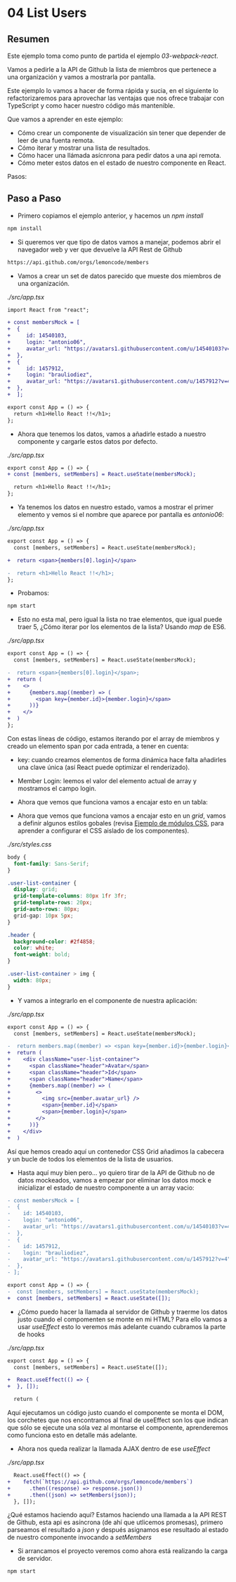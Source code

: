 # 04 List Users

## Resumen

Este ejemplo toma como punto de partida el ejemplo _03-webpack-react_.

Vamos a pedirle a la API de Github la lista de miembros que pertenece a una
organización y vamos a mostrarla por pantalla.

Este ejemplo lo vamos a hacer de forma rápida y sucia, en el siguiente lo
refactorizaremos para aprovechar las ventajas que nos ofrece trabajar
con TypeScript y como hacer nuestro código más mantenible.

Que vamos a aprender en este ejemplo:

- Cómo crear un componente de visualización sin tener que depender de leer
  de una fuenta remota.
- Cómo iterar y mostrar una lista de resultados.
- Cómo hacer una llámada asícnrona para pedir datos a una api remota.
- Cómo meter estos datos en el estado de nuestro componente en React.

Pasos:

## Paso a Paso

- Primero copiamos el ejemplo anterior, y hacemos un _npm install_

```bash
npm install
```

- Si queremos ver que tipo de datos vamos a manejar, podemos abrir el
  navegador web y ver que devuelve la API Rest de Github

```bash
https://api.github.com/orgs/lemoncode/members
```

- Vamos a crear un set de datos parecido que mueste dos miembros de una organización.

_./src/app.tsx_

```diff
import React from "react";

+ const membersMock = [
+  {
+     id: 14540103,
+     login: "antonio06",
+     avatar_url: "https://avatars1.githubusercontent.com/u/14540103?v=4"
+  },
+  {
+     id: 1457912,
+     login: "brauliodiez",
+     avatar_url: "https://avatars1.githubusercontent.com/u/1457912?v=4"
+  },
+  ];

export const App = () => {
  return <h1>Hello React !!</h1>;
};
```

- Ahora que tenemos los datos, vamos a añadirle estado a nuestro componente
  y cargarle estos datos por defecto.

_./src/app.tsx_

```diff
export const App = () => {
+ const [members, setMembers] = React.useState(membersMock);

  return <h1>Hello React !!</h1>;
};
```

- Ya tenemos los datos en nuestro estado, vamos a mostrar el primer elemento
  y vemos si el nombre que aparece por pantalla es _antonio06_:

_./src/app.tsx_

```diff
export const App = () => {
  const [members, setMembers] = React.useState(membersMock);

+  return <span>{members[0].login}</span>

-  return <h1>Hello React !!</h1>;
};
```

- Probamos:

```bash
npm start
```

- Esto no esta mal, pero igual la lista no trae elementos, que igual puede traer 5, ¿Cómo iterar por los
  elementos de la lista? Usando _map_ de ES6.

_./src/app.tsx_

```diff
export const App = () => {
  const [members, setMembers] = React.useState(membersMock);

-  return <span>{members[0].login}</span>;
+  return (
+    <>
+      {members.map((member) => (
+        <span key={member.id}>{member.login}</span>
+      ))}
+    </>
+  )
};
```

Con estas líneas de código, estamos iterando por el array de miembros y creado un elemento span por cada entrada,
a tener en cuenta:

- key: cuando creamos elementos de forma dinámica hace falta añadirles una clave única (así React puede optimizar
  el renderizado).

- Member Login: leemos el valor del elemento actual de array y mostramos el campo login.

- Ahora que vemos que funciona vamos a encajar esto en un tabla:

- Ahora que vemos que funciona vamos a encajar esto en un _grid_, vamos a definir algunos estilos gobales
  (revisa [Ejemplo de módulos CSS](https://github.com/Lemoncode/master-frontend-lemoncode/tree/master/03-bundling/01-webpack/12-css-modules), para aprender a configurar el CSS aislado de los componentes).

_./src/styles.css_

```css
body {
  font-family: Sans-Serif;
}

.user-list-container {
  display: grid;
  grid-template-columns: 80px 1fr 3fr;
  grid-template-rows: 20px;
  grid-auto-rows: 80px;
  grid-gap: 10px 5px;
}

.header {
  background-color: #2f4858;
  color: white;
  font-weight: bold;
}

.user-list-container > img {
  width: 80px;
}
```

- Y vamos a integrarlo en el componente de nuestra aplicación:

_./src/app.tsx_

```diff
export const App = () => {
  const [members, setMembers] = React.useState(membersMock);

-  return members.map((member) => <span key={member.id}>{member.login}</span>);
+  return (
+    <div className="user-list-container">
+      <span className="header">Avatar</span>
+      <span className="header">Id</span>
+      <span className="header">Name</span>
+      {members.map((member) => (
+        <>
+          <img src={member.avatar_url} />
+          <span>{member.id}</span>
+          <span>{member.login}</span>
+        </>
+      ))}
+    </div>
+  )
```

Así que hemos creado aquí un contenedor CSS Grid añadimos la cabecera y un bucle de todos los elementos de la lista de usuarios.

- Hasta aquí muy bien pero... yo quiero tirar de la API de Github no de datos mockeados, vamos a empezar
  por eliminar los datos mock e inicializar el estado de nuestro componente a un array vacio:

```diff
- const membersMock = [
-  {
-    id: 14540103,
-    login: "antonio06",
-    avatar_url: "https://avatars1.githubusercontent.com/u/14540103?v=4",
-  },
-  {
-    id: 1457912,
-    login: "brauliodiez",
-    avatar_url: "https://avatars1.githubusercontent.com/u/1457912?v=4",
-  },
- ];

export const App = () => {
-  const [members, setMembers] = React.useState(membersMock);
+  const [members, setMembers] = React.useState([]);
```

- ¿Cómo puedo hacer la llamada al servidor de Github y traerme los datos justo cuando el compomenten se monte en mi HTML?
  Para ello vamos a usar _useEffect_ esto lo veremos más adelante cuando cubramos la parte de hooks

_./src/app.tsx_

```diff
export const App = () => {
  const [members, setMembers] = React.useState([]);

+  React.useEffect(() => {
+  }, []);

  return (
```

Aquí ejecutamos un código justo cuando el componente se monta el DOM, los corchetes que nos encontramos al final de useEffect
son los que indican que sólo se ejecute una sóla vez al montarse el componente, aprenderemos como funciona esto en detalle más adelante.

- Ahora nos queda realizar la llamada AJAX dentro de ese _useEffect_

_./src/app.tsx_

```diff
  React.useEffect(() => {
+    fetch(`https://api.github.com/orgs/lemoncode/members`)
+      .then((response) => response.json())
+      .then((json) => setMembers(json));
  }, []);
```

¿Qué estamos haciendo aquí? Estamos haciendo una llamada a la API REST de Github, esta api es asíncrona (de ahí que utlicemos
promesas), primero parseamos el resultado a _json_ y después asignamos ese resultado al estado de nuestro componente
invocando a _setMembers_

- Si arrancamos el proyecto veremos como ahora está realizando la carga de servidor.

```bash
npm start
```
